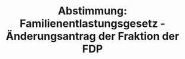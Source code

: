 ---
abstimmung:
  abstimmung: 4
  bundestagssitzung: 61
  datum: 8. November 2018
  legislaturperiode: 19
categories:
- Todo
data:
- title: Abstimmungsergebnis 20181108_4-data.pdf
  url: /res/2021-btw/abstimmungsergebnisse/20181108_4-data.pdf
- title: Abstimmungsergebnis 20181108_4_xls-data.xls
  url: /res/2021-btw/abstimmungsergebnisse/20181108_4_xls-data.xls
- title: Abstimmungsergebnis 20181108_4_xls-datacsv
  url: /res/2021-btw/abstimmungsergebnisse/csv/20181108_4_xls-datacsv
documents:
- local: /res/2021-btw/drucksachen/04723.pdf
  title: Drucksache 19/04723
  url: https://dip21.bundestag.de/dip21/btd/19/047/1904723.pdf
- local: /res/2021-btw/drucksachen/05583.pdf
  title: Drucksache 19/05583
  url: https://dip21.bundestag.de/dip21/btd/19/055/1905583.pdf
- local: /res/2021-btw/drucksachen/05607.pdf
  title: Drucksache 19/05607
  url: https://dip21.bundestag.de/dip21/btd/19/056/1905607.pdf
ergebnis:
  AfD:
    enthaltung: 1
    gesamt: 92
    ja: 83
    nein: 0
    nichtabgegeben: 8
    ungueltig: 0
  Bündnis 90/Die Grünen:
    enthaltung: 0
    gesamt: 67
    ja: 0
    nein: 59
    nichtabgegeben: 8
    ungueltig: 0
  Die Linke:
    enthaltung: 0
    gesamt: 69
    ja: 0
    nein: 63
    nichtabgegeben: 6
    ungueltig: 0
  FDP:
    enthaltung: 0
    gesamt: 80
    ja: 67
    nein: 0
    nichtabgegeben: 13
    ungueltig: 0
  cdu/csu:
    enthaltung: 0
    gesamt: 246
    ja: 0
    nein: 224
    nichtabgegeben: 22
    ungueltig: 0
  file: 20181108_4_xls-data.xls
  fraktionslos:
    enthaltung: 2
    gesamt: 2
    ja: 0
    nein: 0
    nichtabgegeben: 0
    ungueltig: 0
  spd:
    enthaltung: 0
    gesamt: 153
    ja: 0
    nein: 141
    nichtabgegeben: 12
    ungueltig: 0
layout: abstimmung
links:
- title: Link zu bundestag.de
  url: https://www.bundestag.de/parlament/plenum/abstimmung/abstimmung?id=552
preview: 'Deutscher Bundestag


  61. Sitzung des Deutschen Bundestages

  am Donnerstag, 8. November 2018


  Endgültiges Ergebnis der Namentlichen Abstimmung Nr. 4


  Änderungsantrag der Abgeordneten Dr. Florian Toncar, Christian Dürr, Grigorios

  Aggelidis, weiterer Abgeordneter und der Fraktion der FDP

  zu der zweiten Beratung des Gesetzentwurfs der Bundesregierung

  Entwurf eines Gesetzes zur steuerlichen Entlastung der Familien sowie zur Anpassung

  weiterer steuerlicher Regelungen

  (Familienentlastungsgesetz- FamEntlastG)'
tags:
- Todo
title: 'Abstimmung: Familienentlastungsgesetz - Änderungsantrag der Fraktion der FDP'
---